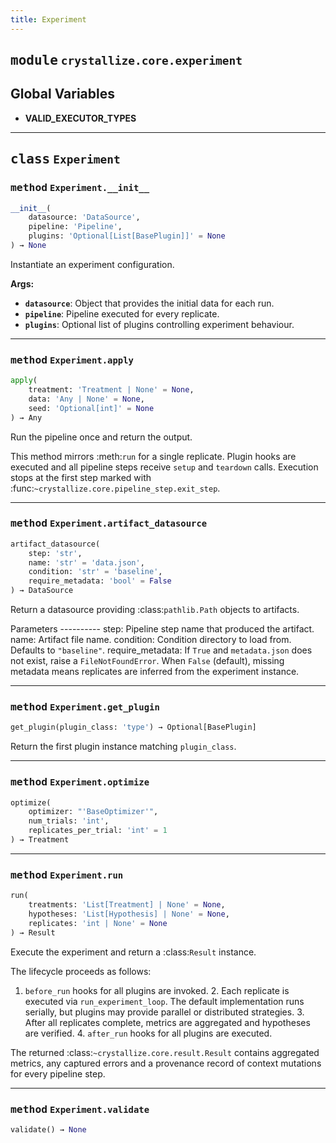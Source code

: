 ```yaml
---
title: Experiment
---
```



## <kbd>module</kbd> `crystallize.core.experiment`




**Global Variables**
---------------
- **VALID_EXECUTOR_TYPES**


---

## <kbd>class</kbd> `Experiment`




### <kbd>method</kbd> `Experiment.__init__`

```python
__init__(
    datasource: 'DataSource',
    pipeline: 'Pipeline',
    plugins: 'Optional[List[BasePlugin]]' = None
) → None
```

Instantiate an experiment configuration. 



**Args:**
 
 - <b>`datasource`</b>:  Object that provides the initial data for each run. 
 - <b>`pipeline`</b>:  Pipeline executed for every replicate. 
 - <b>`plugins`</b>:  Optional list of plugins controlling experiment behaviour. 




---

### <kbd>method</kbd> `Experiment.apply`

```python
apply(
    treatment: 'Treatment | None' = None,
    data: 'Any | None' = None,
    seed: 'Optional[int]' = None
) → Any
```

Run the pipeline once and return the output. 

This method mirrors :meth:`run` for a single replicate. Plugin hooks are executed and all pipeline steps receive ``setup`` and ``teardown`` calls. Execution stops at the first step marked with :func:`~crystallize.core.pipeline_step.exit_step`. 

---

### <kbd>method</kbd> `Experiment.artifact_datasource`

```python
artifact_datasource(
    step: 'str',
    name: 'str' = 'data.json',
    condition: 'str' = 'baseline',
    require_metadata: 'bool' = False
) → DataSource
```

Return a datasource providing :class:`pathlib.Path` objects to artifacts. 

Parameters 
---------- step:  Pipeline step name that produced the artifact. name:  Artifact file name. condition:  Condition directory to load from. Defaults to ``"baseline"``. require_metadata:  If ``True`` and ``metadata.json`` does not exist, raise a  ``FileNotFoundError``. When ``False`` (default), missing metadata  means replicates are inferred from the experiment instance. 

---

### <kbd>method</kbd> `Experiment.get_plugin`

```python
get_plugin(plugin_class: 'type') → Optional[BasePlugin]
```

Return the first plugin instance matching ``plugin_class``. 

---

### <kbd>method</kbd> `Experiment.optimize`

```python
optimize(
    optimizer: "'BaseOptimizer'",
    num_trials: 'int',
    replicates_per_trial: 'int' = 1
) → Treatment
```





---

### <kbd>method</kbd> `Experiment.run`

```python
run(
    treatments: 'List[Treatment] | None' = None,
    hypotheses: 'List[Hypothesis] | None' = None,
    replicates: 'int | None' = None
) → Result
```

Execute the experiment and return a :class:`Result` instance. 

The lifecycle proceeds as follows: 

1. ``before_run`` hooks for all plugins are invoked. 2. Each replicate is executed via ``run_experiment_loop``.  The default  implementation runs serially, but plugins may provide parallel or  distributed strategies. 3. After all replicates complete, metrics are aggregated and  hypotheses are verified. 4. ``after_run`` hooks for all plugins are executed. 

The returned :class:`~crystallize.core.result.Result` contains aggregated metrics, any captured errors and a provenance record of context mutations for every pipeline step. 

---

### <kbd>method</kbd> `Experiment.validate`

```python
validate() → None
```






